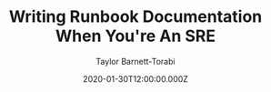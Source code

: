 ---
title: "Writing Runbook Documentation When You're An SRE"
date: 2020-01-30T12:00:00.000Z
author: Taylor Barnett-Torabi
summary: Tips and tricks for writing effective runbook documentation when you aren't a technical writer
tags:
  - post
remoteURL: https://www.transposit.com/devops-blog/sre/2020.01.30-writing-runbook-documentation-when-youre-an-sre/
remoteBaseURL: transposit.com
---